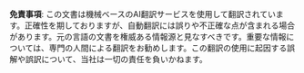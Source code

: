 

**免責事項**:
この文書は機械ベースのAI翻訳サービスを使用して翻訳されています。正確性を期しておりますが、自動翻訳には誤りや不正確な点が含まれる場合があります。元の言語の文書を権威ある情報源と見なすべきです。重要な情報については、専門の人間による翻訳をお勧めします。この翻訳の使用に起因する誤解や誤訳について、当社は一切の責任を負いかねます。